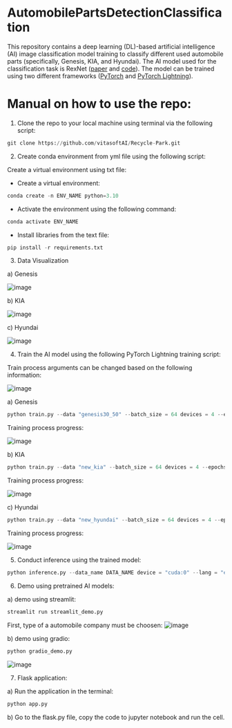 # AutomobilePartsDetectionClassification

This repository contains a deep learning (DL)-based artificial intelligence (AI) image classification model training to classify different used automobile parts (specifically, Genesis, KIA, and Hyundai). The AI model used for the classification task is RexNet ([paper](https://arxiv.org/pdf/2007.00992.pdf) and [code](https://github.com/clovaai/rexnet)). The model can be trained using two different frameworks ([PyTorch](https://pytorch.org/) and [PyTorch Lightning](https://lightning.ai/)).

# Manual on how to use the repo:

1. Clone the repo to your local machine using terminal via the following script:

```python
git clone https://github.com/vitasoftAI/Recycle-Park.git
```

2. Create conda environment from yml file using the following script:

Create a virtual environment using txt file:

- Create a virtual environment:

```python
conda create -n ENV_NAME python=3.10
```

- Activate the environment using the following command:

```python
conda activate ENV_NAME
```

- Install libraries from the text file:

```python
pip install -r requirements.txt
```

3. Data Visualization

a) Genesis

![image](https://github.com/vitasoftAI/Recycle-Park/assets/50166164/156672f8-de64-49d0-9df5-caa606b5829a)

b) KIA

![image](https://github.com/vitasoftAI/Recycle-Park/assets/50166164/c10ff203-5d1a-47b5-8c28-e3828d2c4615)

c) Hyundai

![image](https://github.com/vitasoftAI/Recycle-Park/assets/50166164/122a346b-1d4f-4f52-9f80-c20f30e7f79a)

4. Train the AI model using the following PyTorch Lightning training script:

Train process arguments can be changed based on the following information:

![image](https://github.com/user-attachments/assets/1b15a6ea-5444-4bd7-85c1-fef6cff1a51c)

a) Genesis

```python
python train.py --data "genesis30_50" --batch_size = 64 devices = 4 --epochs 50
```

Training process progress:

![image](https://github.com/user-attachments/assets/893330dd-f905-4d9c-93ec-29913b65b362)

b) KIA

```python
python train.py --data "new_kia" --batch_size = 64 devices = 4 --epochs 50
```

Training process progress:

![image](https://github.com/user-attachments/assets/003ece4c-f4fd-4ab8-9751-47fa7eb47f20)

c) Hyundai

```python
python train.py --data "new_hyundai" --batch_size = 64 devices = 4 --epochs 50
```

Training process progress:

![image](https://github.com/vitasoftAI/Recycle-Park/assets/50166164/8a5c9cca-0083-4aa6-a488-80ce68414826)

5. Conduct inference using the trained model:
```python
python inference.py --data_name DATA_NAME device = "cuda:0" --lang = "eng"
```

6. Demo using pretrained AI models:

a) demo using streamlit:

```python
streamlit run streamlit_demo.py 
```

First, type of a automobile company must be choosen:
![image](https://github.com/user-attachments/assets/933bb214-9bae-4308-8c56-69aff37c3386)

b) demo using gradio:

```python
python gradio_demo.py
```

![image](https://github.com/vitasoftAI/Recycle-Park/assets/50166164/0143fa27-22d8-4d2f-adf6-92b13cbd826e)


7. Flask application:

a) Run the application in the terminal:

```python
python app.py
```

b) Go to the flask.py file, copy the code to jupyter notebook and run the cell.
